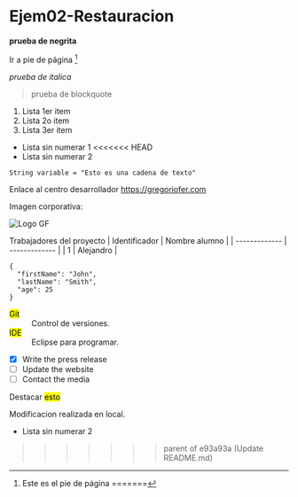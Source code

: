# Ejem02-Restauracion
**prueba de negrita**

Ir a pie de página [^1]

*prueba de italica*
> prueba de blockquote
1. Lista 1er item
2. Lista 2o item
3. Lista 3er item
- Lista sin numerar 1
<<<<<<< HEAD
- Lista sin numerar 2

  
`String variable = "Esto es una cadena de texto"`

Enlace al centro desarrollador https://gregoriofer.com

Imagen corporativa:

![Logo GF](https://gregoriofer.com/logo.jpg)

Trabajadores del proyecto
| Identificador | Nombre alumno |
| ------------- | ------------- |
| 1 | Alejandro |


```
{
  "firstName": "John",
  "lastName": "Smith",
  "age": 25
}
```

<dt><mark>Git</mark></dt>
  <dd>Control de versiones.</dd>
  
  <dt><mark>IDE</mark></dt>
  <dd>Eclipse para programar.</dd>
</dl>

- [x] Write the press release
- [ ] Update the website
- [ ] Contact the media

Destacar <mark>esto</mark>

Modificacion realizada en local.


[^1]: Este es el pie de página
=======
- Lista sin numerar 2 
>>>>>>> parent of e93a93a (Update README.md)
